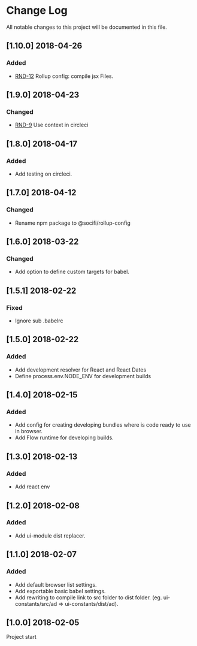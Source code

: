 # Change Log
All notable changes to this project will be documented in this file.


## [1.10.0] 2018-04-26
### Added
- [RND-12](https://socifi.atlassian.net/browse/RND-12) Rollup config: compile jsx Files.

## [1.9.0] 2018-04-23
### Changed
- [RND-9](https://socifi.atlassian.net/browse/RND-9) Use context in circleci

## [1.8.0] 2018-04-17
### Added
- Add testing on circleci.


## [1.7.0] 2018-04-12
### Changed
- Rename npm package to @socifi/rollup-config


## [1.6.0] 2018-03-22
### Changed
- Add option to define custom targets for babel.


## [1.5.1] 2018-02-22
### Fixed
- Ignore sub .babelrc


## [1.5.0] 2018-02-22
### Added
- Add development resolver for React and React Dates
- Define process.env.NODE_ENV for development builds


## [1.4.0] 2018-02-15
### Added
- Add config for creating developing bundles where is code ready to use in browser.
- Add Flow runtime for developing builds.


## [1.3.0] 2018-02-13
### Added
- Add react env


## [1.2.0] 2018-02-08
### Added
- Add ui-module dist replacer.


## [1.1.0] 2018-02-07
### Added
- Add default browser list settings.
- Add exportable basic babel settings.
- Add rewriting to compile link to src folder to dist folder. (eg. ui-constants/src/ad => ui-constants/dist/ad).


## [1.0.0] 2018-02-05
Project start
